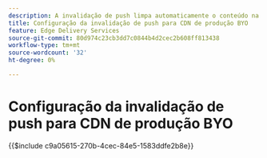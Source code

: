 ```yaml
---
description: A invalidação de push limpa automaticamente o conteúdo na CDN de produção do cliente (por exemplo, "www.yourdomain.com") sempre que um autor publica alterações de conteúdo.
title: Configuração da invalidação de push para CDN de produção BYO
feature: Edge Delivery Services
source-git-commit: 80d974c23cb3dd7c0844b4d2cec2b608ff813438
workflow-type: tm+mt
source-wordcount: '32'
ht-degree: 0%

---
```


# Configuração da invalidação de push para CDN de produção BYO

{{$include c9a05615-270b-4cec-84e5-1583ddfe2b8e}}